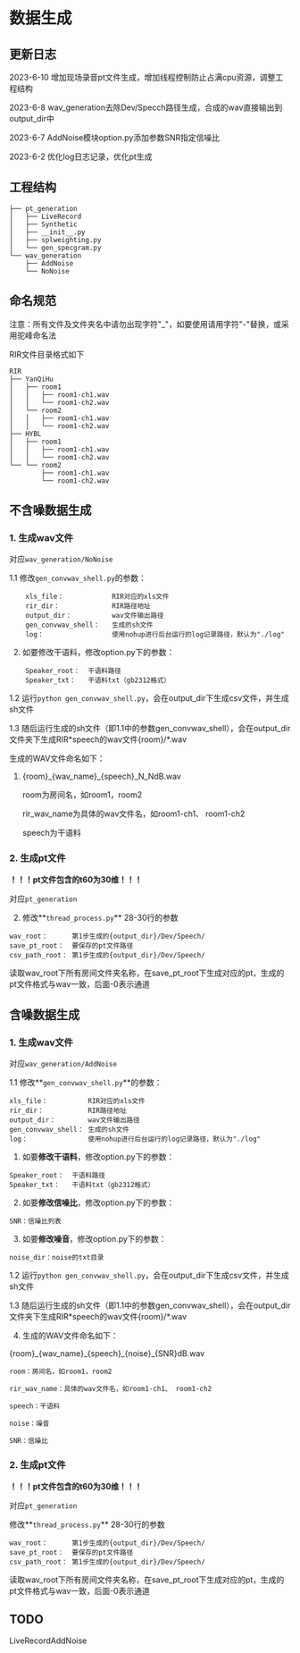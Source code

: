# 数据生成

## 更新日志
2023-6-10 增加现场录音pt文件生成，增加线程控制防止占满cpu资源，调整工程结构

2023-6-8 wav_generation去除Dev/Specch路径生成，合成的wav直接输出到output_dir中

2023-6-7 AddNoise模块option.py添加参数SNR指定信噪比

2023-6-2 优化log日志记录，优化pt生成


## 工程结构

```
├── pt_generation
│   ├── LiveRecord
│   ├── Synthetic
│   ├── __init__.py
│   ├── splweighting.py
│   └── gen_specgram.py
└── wav_generation
    ├── AddNoise
    └── NoNoise
```

## 命名规范

注意：所有文件及文件夹名中请勿出现字符"_"，如要使用请用字符"-"替换，或采用驼峰命名法

RIR文件目录格式如下

```
RIR
├── YanQiHu
│   ├── room1
│   │   ├── room1-ch1.wav
│   │   └── room1-ch2.wav
│   └── room2
│   │   ├── room1-ch1.wav
│   │   └── room1-ch2.wav
├── HYBL
│   ├── room1
│   │   ├── room1-ch1.wav
│   │   └── room1-ch2.wav
└── └── room2
        ├── room1-ch1.wav
        └── room1-ch2.wav
```

## 不含噪数据生成

### 1. 生成wav文件

对应`wav_generation/NoNoise`

1.1 修改`gen_convwav_shell.py`的参数：

```
    xls_file：            RIR对应的xls文件
    rir_dir：             RIR路径地址
    output_dir：          wav文件输出路径
    gen_convwav_shell：   生成的sh文件
    log：                 使用nohup进行后台运行的log记录路径，默认为"./log"
 ```

2. 如要修改干语料，修改option.py下的参数：

```
    Speaker_root：  干语料路径
    Speaker_txt：   干语料txt（gb2312格式）
```

1.2 运行`python gen_convwav_shell.py`，会在output_dir下生成csv文件，并生成sh文件

1.3 随后运行生成的sh文件（即1.1中的参数gen_convwav_shell），会在output_dir文件夹下生成RIR\*speech的wav文件{room}/*.wav



生成的WAV文件命名如下：

1. {room}\_{wav_name}\_{speech}_N_NdB.wav

    room为房间名，如room1，room2

    rir_wav_name为具体的wav文件名，如room1-ch1、 room1-ch2

    speech为干语料

### 2. 生成pt文件

**！！！pt文件包含的t60为30维！！！**

对应`pt_generation`

2. 修改**`thread_process.py`** 28-30行的参数

```
wav_root：      第1步生成的{output_dir}/Dev/Speech/
save_pt_root：  要保存的pt文件路径
csv_path_root： 第1步生成的{output_dir}/Dev/Speech/
```

读取wav_root下所有房间文件夹名称，在save_pt_root下生成对应的pt，生成的pt文件格式与wav一致，后面-0表示通道

## 含噪数据生成

### 1. 生成wav文件

对应`wav_generation/AddNoise`

1.1 修改**`gen_convwav_shell.py`**的参数：

```
xls_file：          RIR对应的xls文件
rir_dir：           RIR路径地址
output_dir：        wav文件输出路径
gen_convwav_shell： 生成的sh文件
log：               使用nohup进行后台运行的log记录路径，默认为"./log"
```

1. 如要**修改干语料**，修改option.py下的参数：

```
Speaker_root：  干语料路径
Speaker_txt：   干语料txt（gb2312格式）
```

2. 如要**修改信噪比**，修改option.py下的参数：

```
SNR：信噪比列表
```

3. 如要**修改噪音**，修改option.py下的参数：

```
noise_dir：noise的txt目录
```

1.2 运行`python gen_convwav_shell.py`，会在output_dir下生成csv文件，并生成sh文件

1.3 随后运行生成的sh文件（即1.1中的参数gen_convwav_shell），会在output_dir文件夹下生成RIR\*speech的wav文件{room}/*.wav



4. 生成的WAV文件命名如下：

{room}\_{wav_name}\_{speech}\_{noise}_{SNR}dB.wav

    room：房间名，如room1，room2

    rir_wav_name：具体的wav文件名，如room1-ch1、 room1-ch2

    speech：干语料

    noise：噪音

    SNR：信噪比

### 2. 生成pt文件

**！！！pt文件包含的t60为30维！！！**

对应`pt_generation`

修改**`thread_process.py`** 28-30行的参数

```
wav_root：      第1步生成的{output_dir}/Dev/Speech/
save_pt_root：  要保存的pt文件路径
csv_path_root： 第1步生成的{output_dir}/Dev/Speech/
```

读取wav_root下所有房间文件夹名称，在save_pt_root下生成对应的pt，生成的pt文件格式与wav一致，后面-0表示通道

## TODO
LiveRecordAddNoise